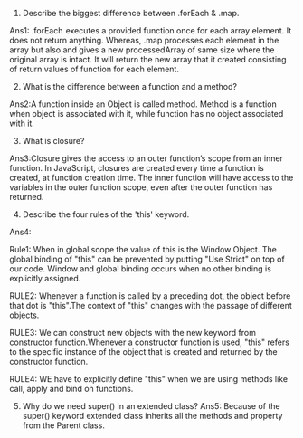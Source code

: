 
1. Describe the biggest difference between .forEach & .map.

Ans1: .forEach  executes a provided function once for each array element. It does not return anything. Whereas,
      .map processes each element in the array but also and gives a new  processedArray of same size where the
      original array is intact. It will return the new array that it created consisting of return values of
      function for each element.

2. What is the difference between a function and a method?

Ans2:A function inside an Object is called method. Method is a function when object is associated with it, while
function has no object associated with it.

3. What is closure?

Ans3:Closure gives the access to an outer function’s scope from an inner function.
 In JavaScript, closures are created every time a function is created, at function creation time.
 The inner function will have access to the variables in the outer function scope,
 even after the outer function has returned.


4. Describe the four rules of the 'this' keyword.

Ans4:

Rule1:
When in global scope the value of this  is the Window Object.
The global binding of "this" can be prevented by putting "Use Strict" on top of our code.
 Window and global binding occurs when no other binding is explicitly assigned.

RULE2:
Whenever a function is called by a preceding dot, the object before that dot is "this".The context of "this"
changes with the passage of different objects.

RULE3:
We can construct new objects with the new keyword from constructor function.Whenever a constructor function
is used, "this" refers to the specific instance of the object that is created and
returned by the constructor function.

RULE4:
WE have to explicitly define "this" when we are using  methods like call, apply and bind on functions.

5. Why do we need super() in an extended class?
Ans5: Because of the super() keyword  extended class inherits all the methods and property from the Parent class.

